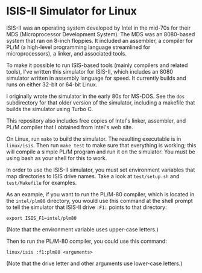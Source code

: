 # ISIS-II Simulator for Linux

ISIS-II was an operating system developed by Intel in the mid-70s for
their MDS (Microprocessor Development System).  The MDS was an 8080-based
system that ran on 8-inch floppies.  It included an assembler, a compiler
for PL/M (a high-level programming language streamlined for microprocessors),
a linker, and associated tools.

To make it possible to run ISIS-based tools (mainly compilers and related
tools), I've written this simulator for ISIS-II, which includes an 8080
simulator written in assembly language for speed.  It currently builds
and runs on either 32-bit or 64-bit Linux.

I originally wrote the simulator in the early 80s for MS-DOS.  See the
`dos` subdirectory for that older version of the simulator, including a
makefile that builds the simulator using Turbo C.

This repository also includes free copies of Intel's linker, assembler, and PL/M
compiler that I obtained from Intel's web site.

On Linux, run `make` to build the simulator.  The resulting executable
is in `linux/isis`.  Then run `make test` to make sure that everything is
working; this will compile a simple PL/M program and run it on the
simulator.  You must be using bash as your shell for this to work.

In order to use the ISIS-II simulator, you must set environment
variables that map directories to ISIS drive names.
Take a look at `test/setup.sh` and `test/Makefile` for examples.

As an example, if you want to run the PL/M-80 compiler, which
is located in the `intel/plm80` directory, you would use this
command at the shell prompt to tell the simulator that ISIS-II
drive `:F1:` points to that directory:

    export ISIS_F1=intel/plm80

(Note that the environment variable uses upper-case letters.)

Then to run the PL/M-80 compiler, you could use this command:

    linux/isis :f1:plm80 <arguments>

(Note that the drive letter and other arguments use lower-case letters.)
